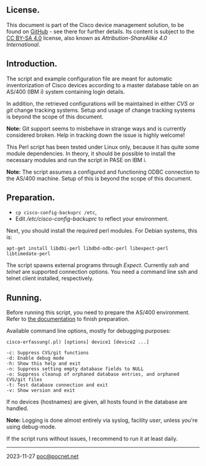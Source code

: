 ## License.
This document is part of the Cisco device management solution, to be found on [GitHub](https://github.com/PoC-dev/cisco-erfassung) - see there for further details. Its content is subject to the [CC BY-SA 4.0](https://creativecommons.org/licenses/by-sa/4.0/) license, also known as *Attribution-ShareAlike 4.0 International*.

## Introduction.

The script and example configuration file are meant for automatic inventorization of Cisco devices according to a master database table on an AS/400 (IBM i) system containing login details.

In addition, the retrieved configurations will be maintained in either *CVS* or *git* change tracking systems. Setup and usage of change tracking systems is beyond the scope of this document.

**Note:** Git support seems to misbehave in strange ways and is currently considered broken. Help in tracking down the issue is highly welcome!

This Perl script has been tested under Linux only, because it has quite some module dependencies. In theory, it should be possible to install the necessary modules and run the script in PASE on IBM i.

**Note:** The script assumes a configured and functioning ODBC connection to the AS/400 machine. Setup of this is beyond the scope of this document.

## Preparation.
- `cp cisco-config-backuprc /etc`,
- Edit */etc/cisco-config-backuprc* to reflect your environment.

Next, you should install the required perl modules. For Debian systems, this is:
```
apt-get install libdbi-perl libdbd-odbc-perl libexpect-perl libtimedate-perl
```

The script spawns external programs through *Expect*. Currently *ssh* and *telnet* are supported connection options. You need a command line ssh and telnet client installed, respectively.

## Running.
Before running this script, you need to prepare the AS/400 environment. Refer to [the documentation](../as400/README.md) to finish preparation.

Available command line options, mostly for debugging purposes:
```
cisco-erfassung(.pl) [options] device1 [device2 ...]

-c: Suppress CVS/git functions
-d: Enable debug mode
-h: Show this help and exit
-n: Suppress setting empty database fields to NULL
-o: Suppress cleanup of orphaned database entries, and orphaned CVS/git files
-t: Test database connection and exit
-v: Show version and exit
```

If no devices (hostnames) are given, all hosts found in the database are handled.

**Note:** Logging is done almost entirely via syslog, facility *user*, unless you're using debug-mode.

If the script runs without issues, I recommend to run it at least daily.

----
2023-11-27 poc@pocnet.net
